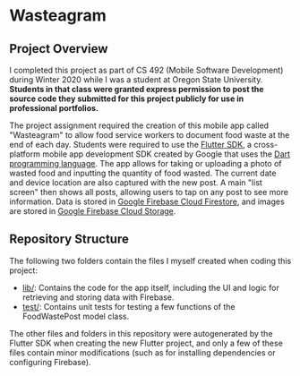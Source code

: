 # Wasteagram

## Project Overview

I completed this project as part of CS 492 (Mobile Software Development) during Winter 2020 while I was a student at Oregon State University. **Students in that class were granted express permission to post the source code they submitted for this project publicly for use in professional portfolios.**

The project assignment required the creation of this mobile app called "Wasteagram" to allow food service workers to document food waste at the end of each day. Students were required to use the [Flutter SDK](https://flutter.dev/), a cross-platform mobile app development SDK created by Google that uses the [Dart programming language](https://dart.dev/). The app allows for taking or uploading a photo of wasted food and inputting the quantity of food wasted. The current date and device location are also captured with the new post. A main "list screen" then shows all posts, allowing users to tap on any post to see more information. Data is stored in [Google Firebase Cloud Firestore](https://firebase.google.com/products/firestore), and images are stored in [Google Firebase Cloud Storage](https://firebase.google.com/products/storage).

## Repository Structure

The following two folders contain the files I myself created when coding this project:
- [lib/](lib/): Contains the code for the app itself, including the UI and logic for retrieving and storing data with Firebase.
- [test/](test/): Contains unit tests for testing a few functions of the FoodWastePost model class.

The other files and folders in this repository were autogenerated by the Flutter SDK when creating the new Flutter project, and only a few of these files contain minor modifications (such as for installing dependencies or configuring Firebase).
